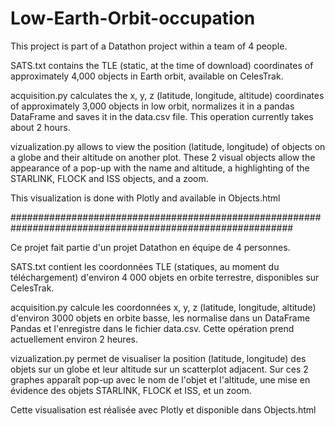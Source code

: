 # Low-Earth-Orbit-occupation

This project is part of a Datathon project within a team of 4 people.

SATS.txt contains the TLE (static, at the time of download) coordinates of approximately 4,000 objects in Earth orbit, available on CelesTrak.

acquisition.py calculates the x, y, z (latitude, longitude, altitude) coordinates of approximately 3,000 objects in low orbit, normalizes it in a pandas DataFrame and saves it in the data.csv file. This operation currently takes about 2 hours.

vizualization.py allows to view the position (latitude, longitude) of objects on a globe and their altitude on another plot. These 2 visual objects allow the appearance of a pop-up with the name and altitude, a highlighting of the STARLINK, FLOCK and ISS objects, and a zoom.

This visualization is done with Plotly and available in Objects.html

###########################################################################################################

Ce projet fait partie d'un projet Datathon en équipe de 4 personnes.

SATS.txt contient les coordonnées TLE (statiques, au moment du téléchargement) d'environ 4 000 objets en orbite terrestre, disponibles sur CelesTrak.

acquisition.py calcule les coordonnées x, y, z (latitude, longitude, altitude) d'environ 3000 objets en orbite basse, les normalise dans un DataFrame Pandas et l'enregistre dans le fichier data.csv. Cette opération prend actuellement environ 2 heures.

vizualization.py permet de visualiser la position (latitude, longitude) des objets sur un globe et leur altitude sur un scatterplot adjacent. Sur ces 2 graphes apparaît pop-up avec le nom de l'objet et l'altitude, une mise en évidence des objets STARLINK, FLOCK et ISS, et un zoom.

Cette visualisation est réalisée avec Plotly et disponible dans Objects.html 
